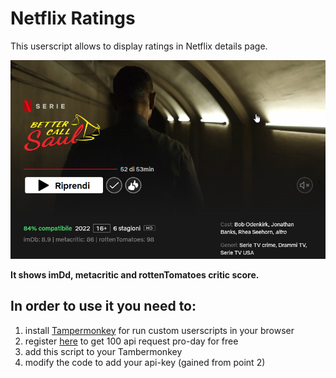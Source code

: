 # Netflix Ratings
This userscript allows to display ratings in Netflix details page.

![Example](./img/example-view.png "NetflixRatings overview")

<b>It shows imDd, metacritic and rottenTomatoes critic score.</b>

## In order to use it you need to:
1. install [Tampermonkey](https://www.tampermonkey.net/) for run custom userscripts in your browser
2. register [here](https://imdb-api.com/api) to get 100 api request pro-day for free
3. add this script to your Tambermonkey
4. modify the code to add your api-key (gained from point 2)

